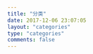 ```yaml
---
title: "分类"
date: 2017-12-06 23:07:05
layout: "categories"
type: "categories"
comments: false
---
```

